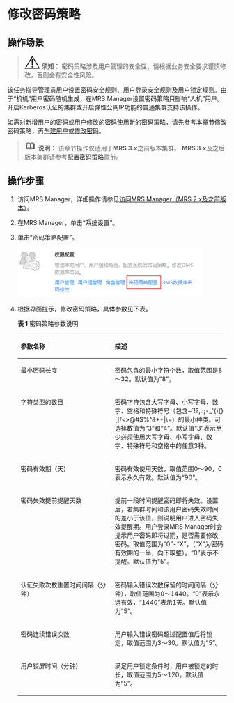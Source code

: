 # 修改密码策略<a name="mrs_01_0353"></a>

## 操作场景<a name="s7c8d8afd92194d8e9289608299bc3e4b"></a>

>![](public_sys-resources/icon-notice.gif) **须知：** 
>密码策略涉及用户管理的安全性，请根据业务安全要求谨慎修改，否则会有安全性风险。

该任务指导管理员用户设置密码安全规则、用户登录安全规则及用户锁定规则。由于“机机”用户密码随机生成，在MRS Manager设置密码策略只影响“人机”用户。开启Kerberos认证的集群或开启弹性公网IP功能的普通集群支持该操作。

如需对新增用户的密码或用户修改的密码使用新的密码策略，请先参考本章节修改密码策略，再[创建用户](创建用户-156.md)或[修改密码](修改操作用户密码-161.md)。

>![](public_sys-resources/icon-note.gif) **说明：** 
>该章节操作仅适用于**MRS 3.x**之前版本集群。
>**MRS 3.x**及之后版本集群请参考[配置密码策略](配置密码策略.md)章节。

## 操作步骤<a name="s9a065a28d2bf4340a5736ad3426f08eb"></a>

1.  访问MRS Manager，详细操作请参见[访问MRS Manager（MRS 2.x及之前版本）](访问MRS-Manager（MRS-2-x及之前版本）.md)。
2.  在MRS Manager，单击“系统设置”。
3.  单击“密码策略配置”。

    ![](figures/5-29-13-密码策略配置.png)

4.  根据界面提示，修改密码策略，具体参数见下表。

    **表 1**  密码策略参数说明

    <a name="te7724a101fe349699fb86ccf4559e6a8"></a>
    <table><thead align="left"><tr id="r9f206ab947524a32a899deefefb602df"><th class="cellrowborder" valign="top" width="45%" id="mcps1.2.3.1.1"><p id="a611bd36a53eb4c5ca5975de6b696bf7e"><a name="a611bd36a53eb4c5ca5975de6b696bf7e"></a><a name="a611bd36a53eb4c5ca5975de6b696bf7e"></a>参数名称</p>
    </th>
    <th class="cellrowborder" valign="top" width="55.00000000000001%" id="mcps1.2.3.1.2"><p id="acd42b0cef5dd4ce9b3da7e9f98504694"><a name="acd42b0cef5dd4ce9b3da7e9f98504694"></a><a name="acd42b0cef5dd4ce9b3da7e9f98504694"></a>描述</p>
    </th>
    </tr>
    </thead>
    <tbody><tr id="ra28ebfde0ba64409ba9f77e1fe884275"><td class="cellrowborder" valign="top" width="45%" headers="mcps1.2.3.1.1 "><p id="aa503e2860c8b41d1a6524574b3ff1a67"><a name="aa503e2860c8b41d1a6524574b3ff1a67"></a><a name="aa503e2860c8b41d1a6524574b3ff1a67"></a>最小密码长度</p>
    </td>
    <td class="cellrowborder" valign="top" width="55.00000000000001%" headers="mcps1.2.3.1.2 "><p id="a7fe5144a85b84c398b6943eeba727525"><a name="a7fe5144a85b84c398b6943eeba727525"></a><a name="a7fe5144a85b84c398b6943eeba727525"></a>密码包含的最小字符个数，取值范围是8～32。默认值为“8”。</p>
    </td>
    </tr>
    <tr id="rf927f5222ebc4a9cb9f9189127971088"><td class="cellrowborder" valign="top" width="45%" headers="mcps1.2.3.1.1 "><p id="aaacb2faf93974671904d5f41483cce72"><a name="aaacb2faf93974671904d5f41483cce72"></a><a name="aaacb2faf93974671904d5f41483cce72"></a>字符类型的数目</p>
    </td>
    <td class="cellrowborder" valign="top" width="55.00000000000001%" headers="mcps1.2.3.1.2 "><p id="a5a7ec0884edf49f5aa94174709116398"><a name="a5a7ec0884edf49f5aa94174709116398"></a><a name="a5a7ec0884edf49f5aa94174709116398"></a>密码字符包含大写字母、小写字母、数字、空格和特殊符号（包含~`!?,.:;-_'(){}[]/&lt;&gt;@#$%^&amp;*+|\=）的最小种类。可选择数值为“3”和“4”。默认值“3”表示至少必须使用大写字母、小写字母、数字、特殊符号和空格中的任意3种。</p>
    </td>
    </tr>
    <tr id="rc2c19c575a624ad5be19b01a181be3ee"><td class="cellrowborder" valign="top" width="45%" headers="mcps1.2.3.1.1 "><p id="ae3a343b20c99484ea7ccc2f070effa3d"><a name="ae3a343b20c99484ea7ccc2f070effa3d"></a><a name="ae3a343b20c99484ea7ccc2f070effa3d"></a>密码有效期（天）</p>
    </td>
    <td class="cellrowborder" valign="top" width="55.00000000000001%" headers="mcps1.2.3.1.2 "><p id="ab728dfaaba8e45cea505ffcf0381408b"><a name="ab728dfaaba8e45cea505ffcf0381408b"></a><a name="ab728dfaaba8e45cea505ffcf0381408b"></a>密码有效使用天数，取值范围0～90，0表示永久有效。默认值为“90”。</p>
    </td>
    </tr>
    <tr id="row84137489364"><td class="cellrowborder" valign="top" width="45%" headers="mcps1.2.3.1.1 "><p id="p104249769364"><a name="p104249769364"></a><a name="p104249769364"></a>密码失效提前提醒天数</p>
    </td>
    <td class="cellrowborder" valign="top" width="55.00000000000001%" headers="mcps1.2.3.1.2 "><p id="p391166889364"><a name="p391166889364"></a><a name="p391166889364"></a>提前一段时间提醒密码即将失效。设置后，若集群时间和该用户密码失效时间的差小于该值，则说明用户进入密码失效提醒期。用户登录MRS Manager时会提示用户密码即将过期，是否需要修改密码。取值范围为“0”-“X”，（“X”为密码有效期的一半，向下取整）。“0”表示不提醒。默认值为“5”。</p>
    </td>
    </tr>
    <tr id="r8df64ed72881408194deaef2ee7944a8"><td class="cellrowborder" valign="top" width="45%" headers="mcps1.2.3.1.1 "><p id="aa2f19cdc62ef4b55aa1d471ce8e3c1e9"><a name="aa2f19cdc62ef4b55aa1d471ce8e3c1e9"></a><a name="aa2f19cdc62ef4b55aa1d471ce8e3c1e9"></a>认证失败次数重置时间间隔（分钟）</p>
    </td>
    <td class="cellrowborder" valign="top" width="55.00000000000001%" headers="mcps1.2.3.1.2 "><p id="a55498b8142ed40928c51844f2e7de4b9"><a name="a55498b8142ed40928c51844f2e7de4b9"></a><a name="a55498b8142ed40928c51844f2e7de4b9"></a>密码输入错误次数保留的时间间隔（分钟），取值范围为0～1440。“0”表示永远有效，“1440”表示1天。默认值为“5”。</p>
    </td>
    </tr>
    <tr id="r70482b080fc94b428b3d3f10412a13f0"><td class="cellrowborder" valign="top" width="45%" headers="mcps1.2.3.1.1 "><p id="ae55673216b2c4880992f047c0a06c96e"><a name="ae55673216b2c4880992f047c0a06c96e"></a><a name="ae55673216b2c4880992f047c0a06c96e"></a>密码连续错误次数</p>
    </td>
    <td class="cellrowborder" valign="top" width="55.00000000000001%" headers="mcps1.2.3.1.2 "><p id="a986c77d0c26e44c79b8c989a369b34d6"><a name="a986c77d0c26e44c79b8c989a369b34d6"></a><a name="a986c77d0c26e44c79b8c989a369b34d6"></a>用户输入错误密码超过配置值后将锁定，取值范围为3～30。默认值为“5”。</p>
    </td>
    </tr>
    <tr id="rb6b01b40580046768fbe3147e96b39fd"><td class="cellrowborder" valign="top" width="45%" headers="mcps1.2.3.1.1 "><p id="ac04395d8dfa9437a995d7af1db4c838e"><a name="ac04395d8dfa9437a995d7af1db4c838e"></a><a name="ac04395d8dfa9437a995d7af1db4c838e"></a>用户锁屏时间（分钟）</p>
    </td>
    <td class="cellrowborder" valign="top" width="55.00000000000001%" headers="mcps1.2.3.1.2 "><p id="ad78ac2012f934a358c88ba3169d3bdc2"><a name="ad78ac2012f934a358c88ba3169d3bdc2"></a><a name="ad78ac2012f934a358c88ba3169d3bdc2"></a>满足用户锁定条件时，用户被锁定的时长，取值范围为5～120。默认值为“5”。</p>
    </td>
    </tr>
    </tbody>
    </table>


